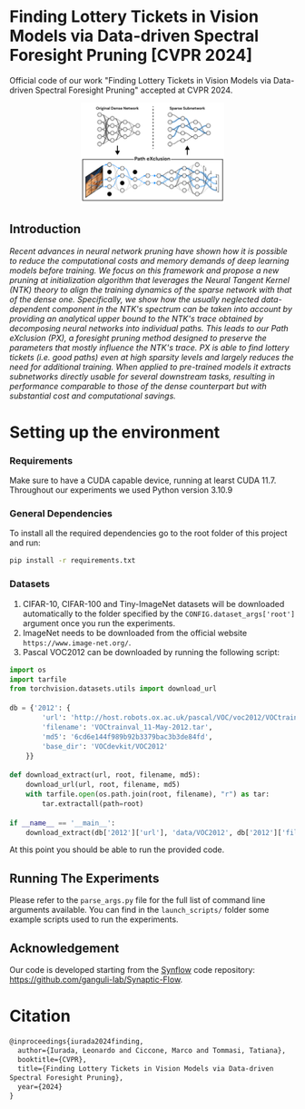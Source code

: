 # Finding Lottery Tickets in Vision Models via Data-driven Spectral Foresight Pruning [CVPR 2024]
Official code of our work "Finding Lottery Tickets in Vision Models via Data-driven Spectral Foresight Pruning" accepted at CVPR 2024.

<p align="center"><img width="50%" src="./assets/teaser.png"></p>

## Introduction
<i>Recent advances in neural network pruning have shown how it is possible to reduce the computational costs and memory demands of deep learning models before training. We focus on this framework and propose a new pruning at initialization algorithm that leverages the Neural Tangent Kernel (NTK) theory to align the training dynamics of the sparse network with that of the dense one. Specifically, we show how the usually neglected data-dependent component in the NTK's spectrum can be taken into account by providing an analytical upper bound to the NTK's trace obtained by decomposing neural networks into individual paths. This leads to our Path eXclusion (PX), a foresight pruning method designed to preserve the parameters that mostly influence the NTK's trace. PX is able to find lottery tickets (i.e. good paths) even at high sparsity levels and largely reduces the need for additional training. When applied to pre-trained models it extracts subnetworks directly usable for several downstream tasks, resulting in performance comparable to those of the dense counterpart but with substantial cost and computational savings.</i>

# Setting up the environment
### Requirements
Make sure to have a CUDA capable device, running at learst CUDA 11.7. Throughout our experiments we used Python version 3.10.9

### General Dependencies
To install all the required dependencies go to the root folder of this project and run:
```bash
pip install -r requirements.txt
```

### Datasets
1. CIFAR-10, CIFAR-100 and Tiny-ImageNet datasets will be downloaded automatically to the folder specified by the `CONFIG.dataset_args['root']` argument once you run the experiments.
2. ImageNet needs to be downloaded from the official website `https://www.image-net.org/`.
3. Pascal VOC2012 can be downloaded by running the following script:
```python
import os
import tarfile
from torchvision.datasets.utils import download_url

db = {'2012': {
        'url': 'http://host.robots.ox.ac.uk/pascal/VOC/voc2012/VOCtrainval_11-May-2012.tar',
        'filename': 'VOCtrainval_11-May-2012.tar',
        'md5': '6cd6e144f989b92b3379bac3b3de84fd',
        'base_dir': 'VOCdevkit/VOC2012'
    }}

def download_extract(url, root, filename, md5):
    download_url(url, root, filename, md5)
    with tarfile.open(os.path.join(root, filename), "r") as tar:
        tar.extractall(path=root)

if __name__ == '__main__':
    download_extract(db['2012']['url'], 'data/VOC2012', db['2012']['filename'], db['2012']['md5'])
```

At this point you should be able to run the provided code.

## Running The Experiments
Please refer to the `parse_args.py` file for the full list of command line arguments available. You can find in the `launch_scripts/` folder some example scripts used to run the experiments.

## Acknowledgement
Our code is developed starting from the [Synflow](https://arxiv.org/abs/2006.05467) code repository: https://github.com/ganguli-lab/Synaptic-Flow.

# Citation
```
@inproceedings{iurada2024finding,
  author={Iurada, Leonardo and Ciccone, Marco and Tommasi, Tatiana},
  booktitle={CVPR}, 
  title={Finding Lottery Tickets in Vision Models via Data-driven Spectral Foresight Pruning}, 
  year={2024}
}
```